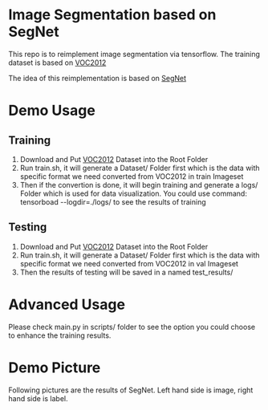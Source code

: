 # Image Segmentation based on SegNet 

This repo is to reimplement image segmentation via tensorflow. The training dataset is based on [VOC2012](http://host.robots.ox.ac.uk/pascal/VOC/voc2012/)

The idea of this reimplementation is based on [SegNet](https://arxiv.org/pdf/1511.00561.pdf)

# Demo Usage
## Training
1. Download and Put [VOC2012](http://host.robots.ox.ac.uk/pascal/VOC/voc2012/) Dataset into the Root Folder
2. Run train.sh, it will generate a Dataset/ Folder first which is the data with specific format we need converted from VOC2012 in train Imageset
3. Then if the convertion is done, it will begin training and generate a logs/ Folder which is used for data visualization. You could use command: tensorboad --logdir=./logs/ to see the results of training
## Testing
1. Download and Put [VOC2012](http://host.robots.ox.ac.uk/pascal/VOC/voc2012/) Dataset into the Root Folder
2. Run train.sh, it will generate a Dataset/ Folder first which is the data with specific format we need converted from VOC2012 in val Imageset
3. Then the results of testing will be saved in a named test_results/

# Advanced Usage
Please check main.py in scripts/ folder to see the option you could choose to enhance the training results.

# Demo Picture
Following pictures are the results of SegNet. Left hand side is image, right hand side is label.

